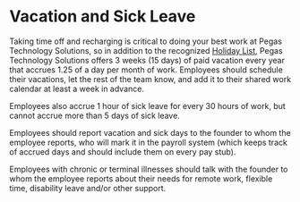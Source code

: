 # Vacation and Sick Leave

Taking time off and recharging is critical to doing your best work at Pegas Technology Solutions, so in addition to the recognized [Holiday List](https://github.com/clef/handbook/blob/master/Benefits%20and%20Perks/Holiday%20List.md), Pegas Technology Solutions offers 3 weeks (15 days) of paid vacation every year that accrues 1.25 of a day per month of work. Employees should schedule their vacations, let the rest of the team know, and add it to their shared work calendar at least a week in advance.

Employees also accrue 1 hour of sick leave for every 30 hours of work, but cannot accrue more than 5 days of sick leave.

Employees should report vacation and sick days to the founder to whom the employee reports, who will mark it in the payroll system (which keeps track of accrued days and should include them on every pay stub).

Employees with chronic or terminal illnesses should talk with the founder to whom the employee reports about their needs for remote work, flexible time, disability leave and/or other support.
